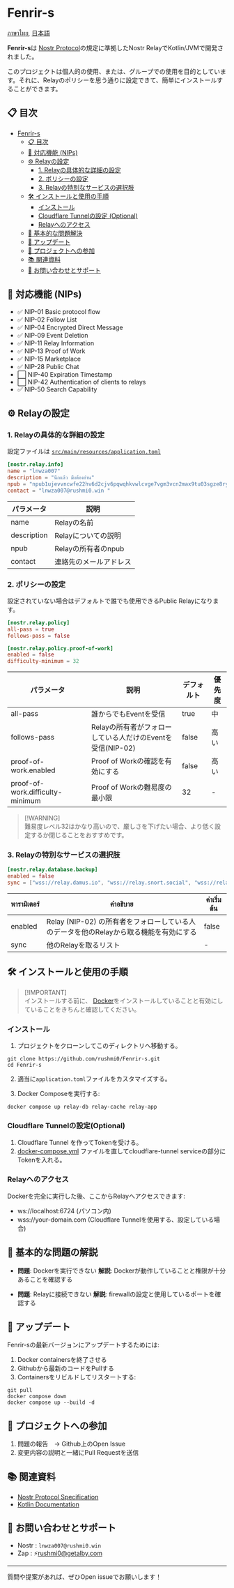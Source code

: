 # Fenrir-s

[ภาษาไทย](https://github.com/rushmi0/Fenrir-s/blob/main/README.md), [日本語](https://github.com/rushmi0/Fenrir-s/blob/main/doc/README-JP.md)

**Fenrir-s**は [Nostr Protocol](https://github.com/nostr-protocol/nostr)の規定に準拠したNostr RelayでKotlin/JVMで開発されました。

このプロジェクトは個人的の使用、または、グループでの使用を目的としています。それに、Relayのポリシーを思う通りに設定できて、簡単にインストールすることができます。

## 📋 目次

- [Fenrir-s](#fenrir-s)
    - [📋 目次](#-目次)
    - [🚀 対応機能 (NIPs)](#-対応機能-nips)
    - [⚙️ Relayの設定](#️-Relayの設定)
        - [1. Relayの具体的な詳細の設定](#1-Relayの具体的な詳細の設定)
        - [2. ポリシーの設定](#2-ポリシーの設定)
        - [3. Relayの特別なサービスの選択肢](#3-Relayの特別なサービスの選択肢)
    - [🛠 インストールと使用の手順](#-インストールと使用の手順)
        - [インストール](#インストール)
        - [Cloudflare Tunnelの設定 (Optional)](#Cloudflare-Tunnelの設定(Optional))
        - [Relayへのアクセス](#Relayへのアクセス)
    - [🔧 基本的な問題解決](#-基本的な問題解決)
    - [🔄 アップデート](#-アップデート)
    - [👥 プロジェクトへの参加](#-プロジェクトへの参加)
    - [📚 関連資料](#-関連資料)
    - [💬 お問い合わせとサポート](#-お問い合わせとサポート)

## 🚀 対応機能 (NIPs)

- ✅ NIP-01 Basic protocol flow
- ✅ NIP-02 Follow List
- ✅ NIP-04 Encrypted Direct Message
- ✅ NIP-09 Event Deletion
- ✅ NIP-11 Relay Information
- ✅ NIP-13 Proof of Work
- ✅ NIP-15 Marketplace
- ✅ NIP-28 Public Chat
- ⬜ NIP-40 Expiration Timestamp
- ⬜ NIP-42 Authentication of clients to relays
- ✅ NIP-50 Search Capability

## ⚙️ Relayの設定

### 1. Relayの具体的な詳細の設定

設定ファイルは [`src/main/resources/application.toml`](src/main/resources/application.toml)

```toml
[nostr.relay.info]
name = "lnwza007"
description = "นึกแล้ว มึงต้องอ่าน"
npub = "npub1ujevvncwfe22hv6d2cjv6pqwqhkvwlcvge7vgm3vcn2max9tu03sgze8ry"
contact = "lnwza007@rushmi0.win "
```

| パラメータ | 説明                             |
|-------------|--------------------------------|
| name        | Relayの名前                  |
| description | Relayについての説明        |
| npub        | Relayの所有者のnpub          |
| contact     | 連絡先のメールアドレス |

### 2. ポリシーの設定

設定されていない場合はデフォルトで誰でも使用できるPublic Relayになります。

```toml
[nostr.relay.policy]
all-pass = true
follows-pass = false

[nostr.relay.policy.proof-of-work]
enabled = false
difficulty-minimum = 32
```

| パラメータ                      | 説明                                             | デフォルト | 優先度 |
|----------------------------------|------------------------------------------------------|-------------|----------------|
| all-pass                         | 誰からでもEventを受信                                   | true        | 中        |
| follows-pass                     | Relayの所有者がフォローしている人だけのEventを受信(NIP-02) | false       | 高い            |
| proof-of-work.enabled            | Proof of Workの確認を有効にする                   | false       | 高い            |
| proof-of-work.difficulty-minimum | Proof of Workの難易度の最小限                | 32          | -              |

> [!WARNING]\
> 難易度レベル32はかなり高いので、厳しさを下げたい場合、より低く設定するか閉じることをおすすめです。

### 3. Relayの特別なサービスの選択肢

```toml
[nostr.relay.database.backup]
enabled = false
sync = ["wss://relay.damus.io", "wss://relay.snort.social", "wss://relay.siamstr.com", "wss://relay.notoshi.win"]
```

| พารามิเตอร์ | คำอธิบาย                                              | ค่าเริ่มต้น |
|-------------|-------------------------------------------------------|-------------|
| enabled     | Relay (NIP-02) の所有者をフォローしている人のデータを他のRelayから取る機能を有効にする | false       |
| sync        | 他のRelayを取るリスト                   | -           |

## 🛠 インストールと使用の手順

> [!IMPORTANT]\
> インストールする前に、 [Docker](https://www.docker.com/products/docker-desktop/)をインストールしていることと有効にしていることをきちんと確認してください。


### インストール

1. プロジェクトをクローンしてこのディレクトリへ移動する。

```shell
git clone https://github.com/rushmi0/Fenrir-s.git
cd Fenrir-s
```

2. 適当に`application.toml`ファイルをカスタマイズする。

3. Docker Composeを実行する:

```shell
docker compose up relay-db relay-cache relay-app
```

### Cloudflare Tunnelの設定(Optional)

1. Cloudflare Tunnel を作ってTokenを受ける。
2. [docker-compose.yml](docker-compose.yml) ファイルを直してcloudflare-tunnel serviceの部分にTokenを入れる。

### Relayへのアクセス

Dockerを完全に実行した後、ここからRelayへアクセスできます:

- ws://localhost:6724 (パソコン内)
- wss://your-domain.com (Cloudflare Tunnelを使用する、設定している場合)

## 🔧 基本的な問題の解説

- **問題**: Dockerを実行できない
  **解説**: Dockerが動作していることと権限が十分あることを確認する

- **問題**: Relayに接続できない
  **解説**: firewallの設定と使用しているポートを確認する

## 🔄 アップデート

Fenrir-sの最新バージョンにアップデートするためには:

1. Docker containersを終了させる
2. Githubから最新のコードをPullする
3. Containersをリビルドしてリスタートする:

```shell
git pull
docker compose down
docker compose up --build -d
```

## 👥 プロジェクトへの参加

1. 問題の報告　→ Github上のOpen Issue
2. 変更内容の説明と一緒にPull Requestを送信


## 📚 関連資料

- [Nostr Protocol Specification](https://github.com/nostr-protocol/nips)
- [Kotlin Documentation](https://kotlinlang.org/docs/home.html)

## 💬 お問い合わせとサポート

- Nostr : `lnwza007@rushmi0.win`
- Zap : ⚡rushmi0@getalby.com

---

質問や提案があれば、ぜひOpen issueでお願いします！
